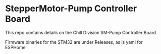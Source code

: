 # StepperMotor-Pump Controller Board

This repo contains details on the Chill Division SM-Pump Controller Board

Firmware binaries for the STM32 are under Releases, as is yaml for ESPHome
